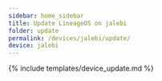 ```yaml
---
sidebar: home_sidebar
title: Update LineageOS on jalebi
folder: update
permalink: /devices/jalebi/update/
device: jalebi
---
```

{% include templates/device_update.md %}
